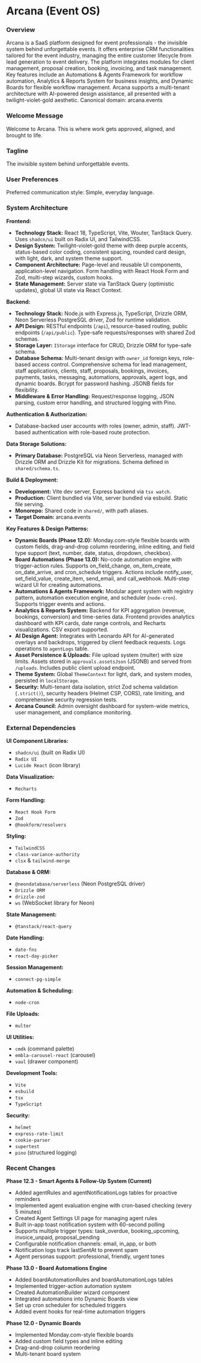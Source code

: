 # Arcana (Event OS)

### Overview

Arcana is a SaaS platform designed for event professionals - the invisible system behind unforgettable events. It offers enterprise CRM functionalities tailored for the event industry, managing the entire customer lifecycle from lead generation to event delivery. The platform integrates modules for client management, proposal creation, booking, invoicing, and task management. Key features include an Automations & Agents Framework for workflow automation, Analytics & Reports System for business insights, and Dynamic Boards for flexible workflow management. Arcana supports a multi-tenant architecture with AI-powered design assistance, all presented with a twilight-violet-gold aesthetic. Canonical domain: arcana.events

### Welcome Message

Welcome to Arcana.
This is where work gets approved, aligned, and brought to life.

### Tagline

The invisible system behind unforgettable events.

### User Preferences

Preferred communication style: Simple, everyday language.

### System Architecture

**Frontend:**
- **Technology Stack:** React 18, TypeScript, Vite, Wouter, TanStack Query. Uses `shadcn/ui` built on Radix UI, and TailwindCSS.
- **Design System:** Twilight-violet-gold theme with deep purple accents, status-based color coding, consistent spacing, rounded card design, with light, dark, and system theme support.
- **Component Architecture:** Page-level and reusable UI components, application-level navigation. Form handling with React Hook Form and Zod, multi-step wizards, custom hooks.
- **State Management:** Server state via TanStack Query (optimistic updates), global UI state via React Context.

**Backend:**
- **Technology Stack:** Node.js with Express.js, TypeScript, Drizzle ORM, Neon Serverless PostgreSQL driver, Zod for runtime validation.
- **API Design:** RESTful endpoints (`/api`), resource-based routing, public endpoints (`/api/public`). Type-safe requests/responses with shared Zod schemas.
- **Storage Layer:** `IStorage` interface for CRUD, Drizzle ORM for type-safe schema.
- **Database Schema:** Multi-tenant design with `owner_id` foreign keys, role-based access control. Comprehensive schema for lead management, staff applications, clients, staff, proposals, bookings, invoices, payments, tasks, messaging, automations, approvals, agent logs, and dynamic boards. Bcrypt for password hashing. JSONB fields for flexibility.
- **Middleware & Error Handling:** Request/response logging, JSON parsing, custom error handling, and structured logging with Pino.

**Authentication & Authorization:**
- Database-backed user accounts with roles (owner, admin, staff). JWT-based authentication with role-based route protection.

**Data Storage Solutions:**
- **Primary Database:** PostgreSQL via Neon Serverless, managed with Drizzle ORM and Drizzle Kit for migrations. Schema defined in `shared/schema.ts`.

**Build & Deployment:**
- **Development:** Vite dev server, Express backend via `tsx watch`.
- **Production:** Client bundled via Vite, server bundled via esbuild. Static file serving.
- **Monorepo:** Shared code in `shared/`, with path aliases.
- **Target Domain:** arcana.events

**Key Features & Design Patterns:**
- **Dynamic Boards (Phase 12.0):** Monday.com-style flexible boards with custom fields, drag-and-drop column reordering, inline editing, and field type support (text, number, date, status, dropdown, checkbox).
- **Board Automations (Phase 13.0):** No-code automation engine with trigger-action rules. Supports on_field_change, on_item_create, on_date_arrive, and cron_schedule triggers. Actions include notify_user, set_field_value, create_item, send_email, and call_webhook. Multi-step wizard UI for creating automations.
- **Automations & Agents Framework:** Modular agent system with registry pattern, automation execution engine, and scheduler (`node-cron`). Supports trigger events and actions.
- **Analytics & Reports System:** Backend for KPI aggregation (revenue, bookings, conversion) and time-series data. Frontend provides analytics dashboard with KPI cards, date range controls, and Recharts visualizations. CSV export supported.
- **AI Design Agent:** Integrates with Leonardo API for AI-generated overlays and backdrops, triggered by client feedback requests. Logs operations to `agentLogs` table.
- **Asset Persistence & Uploads:** File upload system (multer) with size limits. Assets stored in `approvals.assetsJson` (JSONB) and served from `/uploads`. Includes public client upload endpoint.
- **Theme System:** Global `ThemeContext` for light, dark, and system modes, persisted in `localStorage`.
- **Security:** Multi-tenant data isolation, strict Zod schema validation (`.strict()`), security headers (Helmet CSP, CORS), rate limiting, and comprehensive security regression tests.
- **Arcana Council:** Admin oversight dashboard for system-wide metrics, user management, and compliance monitoring.

### External Dependencies

**UI Component Libraries:**
- `shadcn/ui` (built on Radix UI)
- `Radix UI`
- `Lucide React` (icon library)

**Data Visualization:**
- `Recharts`

**Form Handling:**
- `React Hook Form`
- `Zod`
- `@hookform/resolvers`

**Styling:**
- `TailwindCSS`
- `class-variance-authority`
- `clsx` & `tailwind-merge`

**Database & ORM:**
- `@neondatabase/serverless` (Neon PostgreSQL driver)
- `Drizzle ORM`
- `drizzle-zod`
- `ws` (WebSocket library for Neon)

**State Management:**
- `@tanstack/react-query`

**Date Handling:**
- `date-fns`
- `react-day-picker`

**Session Management:**
- `connect-pg-simple`

**Automation & Scheduling:**
- `node-cron`

**File Uploads:**
- `multer`

**UI Utilities:**
- `cmdk` (command palette)
- `embla-carousel-react` (carousel)
- `vaul` (drawer component)

**Development Tools:**
- `Vite`
- `esbuild`
- `tsx`
- `TypeScript`

**Security:**
- `helmet`
- `express-rate-limit`
- `cookie-parser`
- `supertest`
- `pino` (structured logging)

### Recent Changes

**Phase 12.3 - Smart Agents & Follow-Up System (Current)**
- Added agentRules and agentNotificationLogs tables for proactive reminders
- Implemented agent evaluation engine with cron-based checking (every 5 minutes)
- Created Agent Settings UI page for managing agent rules
- Built in-app toast notification system with 60-second polling
- Supports multiple trigger types: task_overdue, booking_upcoming, invoice_unpaid, proposal_pending
- Configurable notification channels: email, in_app, or both
- Notification logs track lastSentAt to prevent spam
- Agent personas support: professional, friendly, urgent tones

**Phase 13.0 - Board Automations Engine**
- Added boardAutomationRules and boardAutomationLogs tables
- Implemented trigger-action automation system
- Created AutomationBuilder wizard component
- Integrated automations into Dynamic Boards view
- Set up cron scheduler for scheduled triggers
- Added event hooks for real-time automation triggers

**Phase 12.0 - Dynamic Boards**
- Implemented Monday.com-style flexible boards
- Added custom field types and inline editing
- Drag-and-drop column reordering
- Multi-tenant board system
